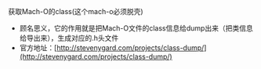 获取Mach-O的class(这个mach-o必须脱壳)

- 顾名思义，它的作用就是把Mach-O文件的class信息给dump出来（把类信息给导出来），生成对应的.h头文件
- 官方地址：[http://stevenygard.com/projects/class-dump/](http://stevenygard.com/projects/class-dump/)
 